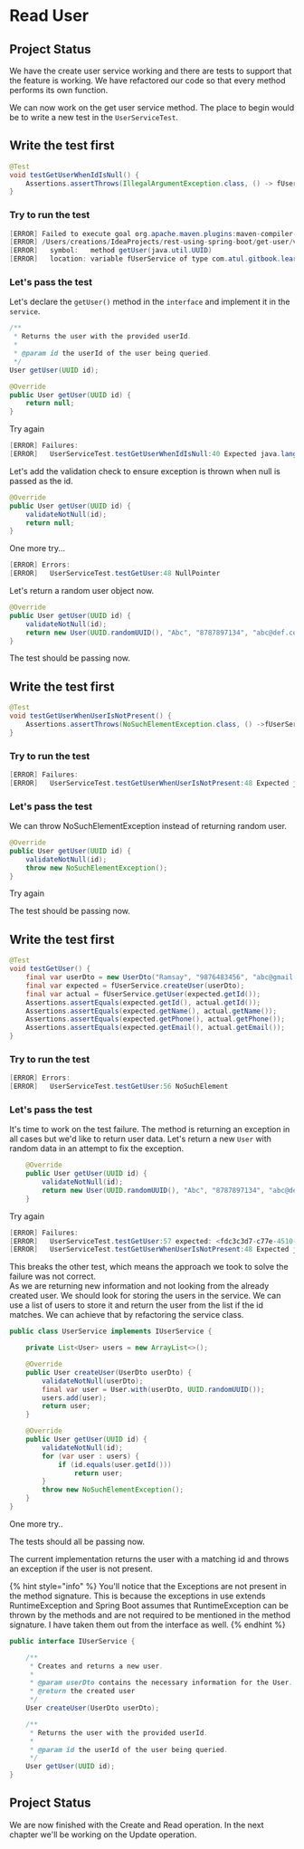 # Read User

## Project Status

We have the create user service working and there are tests to support that the feature is working. We have refactored our code so that every method performs its own function. 

We can now work on the get user service method. The place to begin would be to write a new test in the `UserServiceTest`.

## Write the test first

```java
@Test
void testGetUserWhenIdIsNull() {
    Assertions.assertThrows(IllegalArgumentException.class, () -> fUserService.getUser(null));
}
```

### Try to run the test

```java
[ERROR] Failed to execute goal org.apache.maven.plugins:maven-compiler-plugin:3.8.1:testCompile (default-testCompile) on project learn: Compilation failure
[ERROR] /Users/creations/IdeaProjects/rest-using-spring-boot/get-user/v1/src/test/java/com/atul/gitbook/learn/users/service/UserServiceTest.java:[42,40] cannot find symbol
[ERROR]   symbol:   method getUser(java.util.UUID)
[ERROR]   location: variable fUserService of type com.atul.gitbook.learn.users.service.IUserService
```

###  Let's pass the test

Let's declare the `getUser()` method in the `interface` and implement it in the `service`.

```java
/**
 * Returns the user with the provided userId.
 * 
 * @param id the userId of the user being queried.
 */
User getUser(UUID id);
```

```java
@Override
public User getUser(UUID id) {
    return null;
}
```

Try again

```java
[ERROR] Failures: 
[ERROR]   UserServiceTest.testGetUserWhenIdIsNull:40 Expected java.lang.IllegalArgumentException to be thrown, but nothing was thrown.
```

Let's add the validation check to ensure exception is thrown when null is passed as the id.

```java
@Override
public User getUser(UUID id) {
    validateNotNull(id);
    return null;
}
```

One more try...

```java
[ERROR] Errors: 
[ERROR]   UserServiceTest.testGetUser:48 NullPointer
```

Let's return a random user object now.

```java
@Override
public User getUser(UUID id) {
    validateNotNull(id);
    return new User(UUID.randomUUID(), "Abc", "8787897134", "abc@def.com");
}
```

 The test should be passing now.

## Write the test first

```java
@Test
void testGetUserWhenUserIsNotPresent() {
    Assertions.assertThrows(NoSuchElementException.class, () ->fUserService.getUser(UUID.randomUUID()));
}
```

### Try to run the test

```java
[ERROR] Failures: 
[ERROR]   UserServiceTest.testGetUserWhenUserIsNotPresent:48 Expected java.util.NoSuchElementException to be thrown, but nothing was thrown.
```

### Let's pass the test

We can throw NoSuchElementException instead of returning random user.

```java
@Override
public User getUser(UUID id) {
    validateNotNull(id);
    throw new NoSuchElementException();
}
```

 Try again

The test should be passing now.

##  Write the test first

```java
@Test
void testGetUser() {
    final var userDto = new UserDto("Ramsay", "9876483456", "abc@gmail.com");
    final var expected = fUserService.createUser(userDto);
    final var actual = fUserService.getUser(expected.getId());
    Assertions.assertEquals(expected.getId(), actual.getId());
    Assertions.assertEquals(expected.getName(), actual.getName());
    Assertions.assertEquals(expected.getPhone(), actual.getPhone());
    Assertions.assertEquals(expected.getEmail(), actual.getEmail());
}
```

### Try to run the test

```java
[ERROR] Errors: 
[ERROR]   UserServiceTest.testGetUser:56 NoSuchElement
```

### Let's pass the test

It's time to work on the test failure. The method is returning an exception in all cases but we'd like to return user data. Let's return a new `User` with random data in an attempt to fix the exception.

```java
    @Override
    public User getUser(UUID id) {
        validateNotNull(id);
        return new User(UUID.randomUUID(), "Abc", "8787897134", "abc@def.com");
    }
```

 Try again

```java
[ERROR] Failures: 
[ERROR]   UserServiceTest.testGetUser:57 expected: <fdc3c3d7-c77e-4510-925a-967eaec26ce6> but was: <005a63f9-f650-4379-90a2-13b26cee0ed5>
[ERROR]   UserServiceTest.testGetUserWhenUserIsNotPresent:48 Expected java.util.NoSuchElementException to be thrown, but nothing was thrown.
```

This breaks the other test, which means the approach we took to solve the failure was not correct.   
As we are returning new information and not looking from the already created user. We should look for storing the users in the service. We can use a list of users to store it and return the user from the list if the id matches. We can achieve that by refactoring the service class.

```java
public class UserService implements IUserService {

    private List<User> users = new ArrayList<>();

    @Override
    public User createUser(UserDto userDto) {
        validateNotNull(userDto);
        final var user = User.with(userDto, UUID.randomUUID());
        users.add(user);
        return user;
    }

    @Override
    public User getUser(UUID id) {
        validateNotNull(id);
        for (var user : users) {
            if (id.equals(user.getId()))
                return user;
        }
        throw new NoSuchElementException();
    }
}
```

 One more try..

The tests should all be passing now.

The current implementation returns the user with a matching id and throws an exception if the user is not present.

{% hint style="info" %}
You'll notice that the Exceptions are not present in the method signature. This is because the exceptions in use extends RuntimeException and Spring Boot assumes that RuntimeException can be thrown by the methods and are not required to be mentioned in the method signature. I have taken them out from the interface as well.
{% endhint %}

```java
public interface IUserService {

    /**
     * Creates and returns a new user.
     *
     * @param userDto contains the necessary information for the User.
     * @return the created user
     */
    User createUser(UserDto userDto);

    /**
     * Returns the user with the provided userId.
     *
     * @param id the userId of the user being queried.
     */
    User getUser(UUID id);
}
```

## Project Sta tus

We are now finished with the Create and Read operation. In the next chapter we'll be working on the Update operation.

